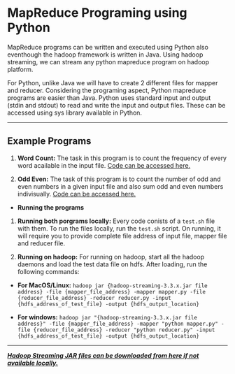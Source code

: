 # MapReduce Programing using Python

MapReduce programs can be written and executed using Python also eventhough the hadoop framework is written in Java. Using hadoop streaming, we can stream any python mapreduce program on hadoop platform.

For Python, unlike Java we will have to create 2 different files for mapper and reducer. Considering the programing aspect, Python mapreduce programs are easier than Java. Python uses standard input and output (stdin and stdout) to read and write the input and output files. These can be accessed using sys library available in Python.
___
## **Example Programs**

1. **Word Count:** The task in this program is to count the frequency of every word acailable in the input file. [Code can be accessed here.](https://github.com/Raveesh1505/BigData-Training/tree/main/MapReduce/MapReduce_Python/MapReduce/word_count)

2. **Odd Even:** The task of this program is to count the number of odd and even numbers in a given input file and also sum odd and even numbers indivisually. [Code can be accessed here.](https://github.com/Raveesh1505/BigData-Training/tree/main/MapReduce/MapReduce_Python/MapReduce/odd_even)

- **Running the programs**

1. **Running both porgrams locally:** Every code conists of a `test.sh` file with them. To run the files locally, run the `test.sh` script. On running, it will require you to provide complete file address of input file, mapper file and reducer file.

2. **Running on hadoop:** For running on hadoop, start all the hadoop daemons and load the test data file on hdfs. After loading, run the following commands:

- **For MacOS/Linux:** `hadoop jar {hadoop-streaming-3.3.x.jar file address} -file {mapper_file_address} -mapper mapper.py -file {reducer_file_address} -reducer reducer.py -input {hdfs_address_of_test_file} -output {hdfs_output_location}`

- **For windows:** `hadoop jar "{hadoop-streaming-3.3.x.jar file address}" -file {mapper_file_address} -mapper "python mapper.py" -file {reducer_file_address} -reducer "python reducer.py" -input {hdfs_address_of_test_file} -output {hdfs_output_location}`
___
[***Hadoop Streaming JAR files can be downloaded from here if not available locally.***](https://jar-download.com/artifacts/org.apache.hadoop/hadoop-streaming)
